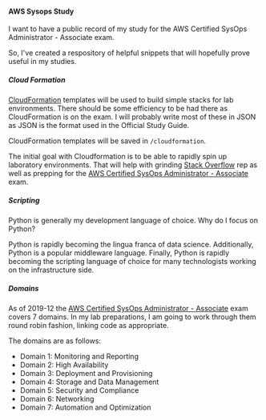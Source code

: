 #### AWS Sysops Study

I want to have a public record of my study for the AWS Certified SysOps Administrator - Associate exam.  

So, I've created a respository of helpful snippets that will hopefully prove useful in my studies.  

##### Cloud Formation
[CloudFormation](https://aws.amazon.com/cloudformation/) templates will be used to build simple stacks for lab environments.  There should be some efficiency to be had there as CloudFormation is on the exam.  I will probably write most of these in JSON as JSON is the format used in the Official Study Guide.   

CloudFormation templates will be saved in `/cloudformation`.

The initial goal with Cloudformation is to be able to rapidly spin up laboratory environments.  That will help with grinding [Stack Overflow](https://stackoverflow.com/users/2441632/zerodf) rep as well as prepping for the [AWS Certified SysOps Administrator - Associate](https://aws.amazon.com/certification/certified-sysops-admin-associate/) exam.

##### Scripting
Python is generally my development language of choice.  Why do I focus on Python?

Python is rapidly becoming the lingua franca of data science.  Additionally, Python is a popular middleware language.  Finally, Python is rapidly becoming the scripting language of choice for many technologists working on the infrastructure side.

##### Domains

As of 2019-12 the [AWS Certified SysOps Administrator - Associate](https://aws.amazon.com/certification/certified-sysops-admin-associate/) exam covers 7 domains.  In my lab preparations, I am going to work through them round robin fashion, linking code as appropriate.  

The domains are as follows:
* Domain 1: Monitoring and Reporting
* Domain 2: High Availability
* Domain 3: Deployment and Provisioning
* Domain 4: Storage and Data Management
* Domain 5: Security and Compliance
* Domain 6: Networking
* Domain 7: Automation and Optimization


